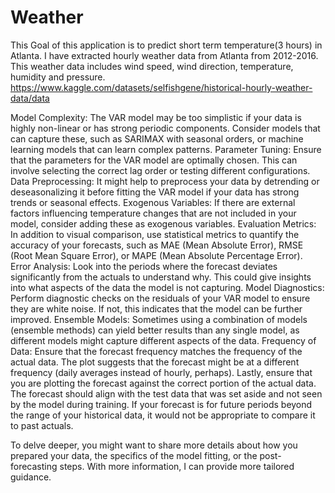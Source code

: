 # Weather
This Goal of this application is to predict short term temperature(3 hours) in Atlanta. 
I have extracted hourly weather data from Atlanta from 2012-2016. This weather data includes
wind speed, wind direction, temperature, humidity and pressure. 
https://www.kaggle.com/datasets/selfishgene/historical-hourly-weather-data/data



Model Complexity: The VAR model may be too simplistic if your data is highly non-linear or has strong periodic components. Consider models that can capture these, such as SARIMAX with seasonal orders, or machine learning models that can learn complex patterns.
Parameter Tuning: Ensure that the parameters for the VAR model are optimally chosen. This can involve selecting the correct lag order or testing different configurations.
Data Preprocessing: It might help to preprocess your data by detrending or deseasonalizing it before fitting the VAR model if your data has strong trends or seasonal effects.
Exogenous Variables: If there are external factors influencing temperature changes that are not included in your model, consider adding these as exogenous variables.
Evaluation Metrics: In addition to visual comparison, use statistical metrics to quantify the accuracy of your forecasts, such as MAE (Mean Absolute Error), RMSE (Root Mean Square Error), or MAPE (Mean Absolute Percentage Error).
Error Analysis: Look into the periods where the forecast deviates significantly from the actuals to understand why. This could give insights into what aspects of the data the model is not capturing.
Model Diagnostics: Perform diagnostic checks on the residuals of your VAR model to ensure they are white noise. If not, this indicates that the model can be further improved.
Ensemble Models: Sometimes using a combination of models (ensemble methods) can yield better results than any single model, as different models might capture different aspects of the data.
Frequency of Data: Ensure that the forecast frequency matches the frequency of the actual data. The plot suggests that the forecast might be at a different frequency (daily averages instead of hourly, perhaps).
Lastly, ensure that you are plotting the forecast against the correct portion of the actual data. The forecast should align with the test data that was set aside and not seen by the model during training. If your forecast is for future periods beyond the range of your historical data, it would not be appropriate to compare it to past actuals.

To delve deeper, you might want to share more details about how you prepared your data, the specifics of the model fitting, or the post-forecasting steps. With more information, I can provide more tailored guidance.




